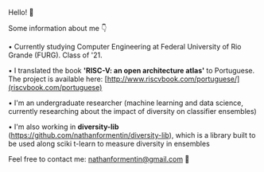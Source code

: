 Hello! :wave:

Some information about me :point_down:

• Currently studying Computer Engineering at Federal University of Rio Grande (FURG). Class of '21.

• I translated the book **'RISC-V: an open architecture atlas'** to Portuguese. The project is available here: [http://www.riscvbook.com/portuguese/](riscvbook.com/portuguese)

• I'm an undergraduate researcher (machine learning and data science, currently researching about the impact of diversity on classifier ensembles)

• I'm also working in **diversity-lib** (https://github.com/nathanformentin/diversity-lib), which is a library built to be used along sciki t-learn to measure diversity in ensembles


Feel free to contact me: nathanformentin@gmail.com :e-mail:





